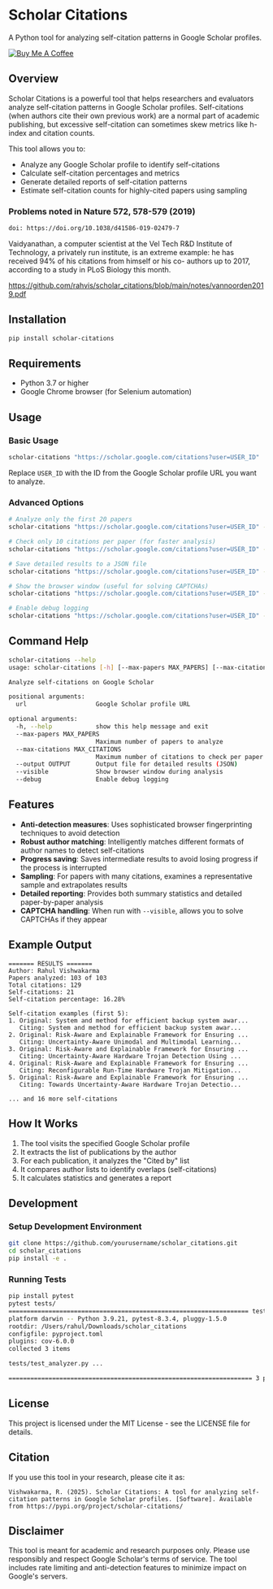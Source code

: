 # Scholar Citations

A Python tool for analyzing self-citation patterns in Google Scholar profiles.

[![Buy Me A Coffee](https://img.buymeacoffee.com/button-api/?text=Buy%20me%20a%20coffee&slug=visrah&button_colour=FFDD00&font_colour=000000&font_family=Cookie&outline_colour=000000&coffee_colour=ffffff)](https://www.buymeacoffee.com/visrah)


## Overview

Scholar Citations is a powerful tool that helps researchers and evaluators analyze self-citation patterns in Google Scholar profiles. Self-citations (when authors cite their own previous work) are a normal part of academic publishing, but excessive self-citation can sometimes skew metrics like h-index and citation counts.

This tool allows you to:
- Analyze any Google Scholar profile to identify self-citations
- Calculate self-citation percentages and metrics
- Generate detailed reports of self-citation patterns
- Estimate self-citation counts for highly-cited papers using sampling

### Problems noted in Nature 572, 578-579 (2019)
```bash
doi: https://doi.org/10.1038/d41586-019-02479-7
```
Vaidyanathan, a computer scientist at the Vel Tech R&D Institute of Technology, a privately run institute, is an extreme example: he has received 94% of his citations from himself or his co- authors up to 2017, according to a study in PLoS Biology this month. 

https://github.com/rahvis/scholar_citations/blob/main/notes/vannoorden2019.pdf

## Installation

```bash
pip install scholar-citations
```

## Requirements

- Python 3.7 or higher
- Google Chrome browser (for Selenium automation)

## Usage

### Basic Usage

```bash
scholar-citations "https://scholar.google.com/citations?user=USER_ID"
```

Replace `USER_ID` with the ID from the Google Scholar profile URL you want to analyze.

### Advanced Options

```bash
# Analyze only the first 20 papers
scholar-citations "https://scholar.google.com/citations?user=USER_ID" --max-papers 20

# Check only 10 citations per paper (for faster analysis)
scholar-citations "https://scholar.google.com/citations?user=USER_ID" --max-citations 10

# Save detailed results to a JSON file
scholar-citations "https://scholar.google.com/citations?user=USER_ID" --output results.json

# Show the browser window (useful for solving CAPTCHAs)
scholar-citations "https://scholar.google.com/citations?user=USER_ID" --visible

# Enable debug logging
scholar-citations "https://scholar.google.com/citations?user=USER_ID" --debug
```

## Command Help

```bash
scholar-citations --help                                           
usage: scholar-citations [-h] [--max-papers MAX_PAPERS] [--max-citations MAX_CITATIONS] [--output OUTPUT] [--visible] [--debug] url

Analyze self-citations on Google Scholar

positional arguments:
  url                   Google Scholar profile URL

optional arguments:
  -h, --help            show this help message and exit
  --max-papers MAX_PAPERS
                        Maximum number of papers to analyze
  --max-citations MAX_CITATIONS
                        Maximum number of citations to check per paper
  --output OUTPUT       Output file for detailed results (JSON)
  --visible             Show browser window during analysis
  --debug               Enable debug logging
```

## Features

- **Anti-detection measures**: Uses sophisticated browser fingerprinting techniques to avoid detection
- **Robust author matching**: Intelligently matches different formats of author names to detect self-citations
- **Progress saving**: Saves intermediate results to avoid losing progress if the process is interrupted
- **Sampling**: For papers with many citations, examines a representative sample and extrapolates results
- **Detailed reporting**: Provides both summary statistics and detailed paper-by-paper analysis
- **CAPTCHA handling**: When run with `--visible`, allows you to solve CAPTCHAs if they appear

## Example Output

```
======= RESULTS =======
Author: Rahul Vishwakarma
Papers analyzed: 103 of 103
Total citations: 129
Self-citations: 21
Self-citation percentage: 16.28%

Self-citation examples (first 5):
1. Original: System and method for efficient backup system awar...
   Citing: System and method for efficient backup system awar...
2. Original: Risk-Aware and Explainable Framework for Ensuring ...
   Citing: Uncertainty-Aware Unimodal and Multimodal Learning...
3. Original: Risk-Aware and Explainable Framework for Ensuring ...
   Citing: Uncertainty-Aware Hardware Trojan Detection Using ...
4. Original: Risk-Aware and Explainable Framework for Ensuring ...
   Citing: Reconfigurable Run-Time Hardware Trojan Mitigation...
5. Original: Risk-Aware and Explainable Framework for Ensuring ...
   Citing: Towards Uncertainty-Aware Hardware Trojan Detectio...

... and 16 more self-citations
```

## How It Works

1. The tool visits the specified Google Scholar profile
2. It extracts the list of publications by the author
3. For each publication, it analyzes the "Cited by" list
4. It compares author lists to identify overlaps (self-citations)
5. It calculates statistics and generates a report

## Development

### Setup Development Environment

```bash
git clone https://github.com/yourusername/scholar_citations.git
cd scholar_citations
pip install -e .
```

### Running Tests

```bash
pip install pytest
pytest tests/
================================================================== test session starts ==================================================================
platform darwin -- Python 3.9.21, pytest-8.3.4, pluggy-1.5.0
rootdir: /Users/rahul/Downloads/scholar_citations
configfile: pyproject.toml
plugins: cov-6.0.0
collected 3 items                                                                                                                                       

tests/test_analyzer.py ...                                                                                                                        [100%]

=================================================================== 3 passed in 0.03s ===================================================================
```

## License

This project is licensed under the MIT License - see the LICENSE file for details.

## Citation

If you use this tool in your research, please cite it as:

```
Vishwakarma, R. (2025). Scholar Citations: A tool for analyzing self-citation patterns in Google Scholar profiles. [Software]. Available from https://pypi.org/project/scholar-citations/
```

## Disclaimer

This tool is meant for academic and research purposes only. Please use responsibly and respect Google Scholar's terms of service. The tool includes rate limiting and anti-detection features to minimize impact on Google's servers.